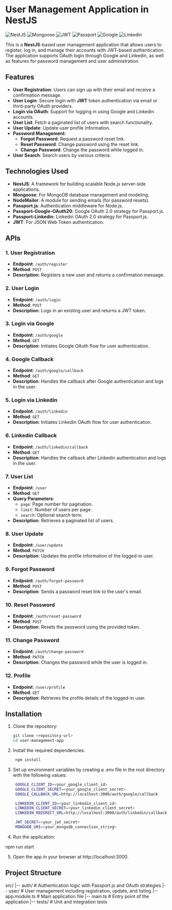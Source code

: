 # User Management Application in NestJS

![NestJS](https://img.shields.io/badge/NestJS-7E22CE?style=for-the-badge&logo=nestjs&logoColor=white)
![Mongoose](https://img.shields.io/badge/Mongoose-880000?style=for-the-badge&logo=mongoose&logoColor=white)
![JWT](https://img.shields.io/badge/JWT-black?style=for-the-badge&logo=JSON%20web%20tokens)
![Passport](https://img.shields.io/badge/Passport.js-34E27A?style=for-the-badge)
![Google](https://img.shields.io/badge/Google-4285F4?style=for-the-badge&logo=google&logoColor=white)
![Linkedin](https://img.shields.io/badge/Linkedin-1877F2?style=for-the-badge&logo=linkedin&logoColor=white)

This is a **NestJS**-based user management application that allows users to register, log in, and manage their accounts with JWT-based authentication. The application supports OAuth login through Google and Linkedin, as well as features for password management and user administration.

## Features

- **User Registration**: Users can sign up with their email and receive a confirmation message.
- **User Login**: Secure login with **JWT** token authentication via email or third-party OAuth providers.
- **Login via OAuth**: Support for logging in using Google and Linkedin accounts.
- **User List**: Fetch a paginated list of users with search functionality.
- **User Update**: Update user profile information.
- **Password Management**:
  - **Forgot Password**: Request a password reset link.
  - **Reset Password**: Change password using the reset link.
  - **Change Password**: Change the password while logged in.
- **User Search**: Search users by various criteria.

## Technologies Used

- **NestJS**: A framework for building scalable Node.js server-side applications.
- **Mongoose**: For MongoDB database management and modeling.
- **NodeMailer**: A module for sending emails (for password resets).
- **Passport.js**: Authentication middleware for Node.js.
- **Passport-Google-OAuth20**: Google OAuth 2.0 strategy for Passport.js.
- **Passport-Linkedin**: Linkedin OAuth 2.0 strategy for Passport.js.
- **JWT**: For JSON Web Token authentication.

## APIs

### 1. **User Registration**

- **Endpoint**: `/auth/register`
- **Method**: `POST`
- **Description**: Registers a new user and returns a confirmation message.

### 2. **User Login**

- **Endpoint**: `/auth/login`
- **Method**: `POST`
- **Description**: Logs in an existing user and returns a JWT token.

### 3. **Login via Google**

- **Endpoint**: `/auth/google`
- **Method**: `GET`
- **Description**: Initiates Google OAuth flow for user authentication.

### 4. **Google Callback**

- **Endpoint**: `/auth/google/callback`
- **Method**: `GET`
- **Description**: Handles the callback after Google authentication and logs in the user.

### 5. **Login via Linkedin**

- **Endpoint**: `/auth/linkedin`
- **Method**: `GET`
- **Description**: Initiates Linkedin OAuth flow for user authentication.

### 6. **Linkedin Callback**

- **Endpoint**: `/auth/linkedin/callback`
- **Method**: `GET`
- **Description**: Handles the callback after Linkedin authentication and logs in the user.

### 7. **User List**

- **Endpoint**: `/user`
- **Method**: `GET`
- **Query Parameters**:
  - `page`: Page number for pagination.
  - `limit`: Number of users per page.
  - `search`: Optional search term.
- **Description**: Retrieves a paginated list of users.

### 8. **User Update**

- **Endpoint**: `/user/update`
- **Method**: `PATCH`
- **Description**: Updates the profile information of the logged-in user.

### 9. **Forgot Password**

- **Endpoint**: `/auth/forgot-password`
- **Method**: `POST`
- **Description**: Sends a password reset link to the user's email.

### 10. **Reset Password**

- **Endpoint**: `/auth/reset-password`
- **Method**: `POST`
- **Description**: Resets the password using the provided token.

### 11. **Change Password**

- **Endpoint**: `/auth/change-password`
- **Method**: `PATCH`
- **Description**: Changes the password while the user is logged in.

### 12. **Profile**

- **Endpoint**: `/user/profile`
- **Method**: `GET`
- **Description**: Retrieves the profile details of the logged-in user.

## Installation

1. Clone the repository:

   ```bash
   git clone <repository-url>
   cd user-management-app

   ```

2. Install the required dependencies:

   ```bash
    npm install

   ```

3. Set up environment variables by creating a .env file in the root directory with the following values:

   ```bash
    GOOGLE_CLIENT_ID=<your_google_client_id>
    GOOGLE_CLIENT_SECRET=<your_google_client_secret>
    GOOGLE_CALLBACK_URL=http://localhost:3000/auth/google/callback

    LINKEDIN_CLIENT_ID=<your_linkedin_client_id>
    LINKEDIN_CLIENT_SECRET=<your_linkedin_client_secret>
    LINKEDIN_REDIRECT_URL=http://localhost:3000/auth/linkedin/callback

    JWT_SECRET=<your_jwt_secret>
    MONGODB_URI=<your_mongodb_connection_string>

   ```

4. Run the application:

npm run start

5. Open the app in your browser at http://localhost:3000.

## Project Structure

src/
|-- auth/ # Authentication logic with Passport.js and OAuth strategies
|-- user/ # User management including registration, update, and listing
|-- app.module.ts # Main application file
|-- main.ts # Entry point of the application
|-- tests/ # Unit and integration tests
